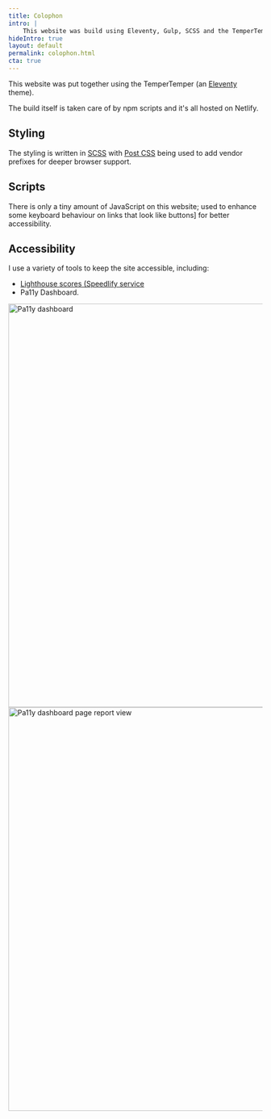 ```yaml
---
title: Colophon
intro: |
    This website was build using Eleventy, Gulp, SCSS and the TemperTemper theme.
hideIntro: true
layout: default
permalink: colophon.html
cta: true
---
```


This website was put together using the TemperTemper (an [Eleventy](https://www.11ty.dev/) theme). 

The build itself is taken care of by npm scripts and it's all hosted on Netlify.

## Styling

The styling is written in [SCSS](https://sass-lang.com) with [Post CSS](https://postcss.org) being used to add vendor prefixes for deeper browser support.


## Scripts

There is only a tiny amount of JavaScript on this website; used to enhance some keyboard behaviour on links that look like buttons] for better accessibility.

## Accessibility

I use a variety of tools to keep the site accessible, including:

* [Lighthouse scores (Speedlify service](https://elegant-biscotti-25e1e9.netlify.app/jaffamonkey-website) 
* Pa11y Dashboard.

<picture>
    <img src="/assets/img/pa11y1.png" alt="Pa11y dashboard" width="800" loading="lazy" decoding="async" />
</picture>
<picture>
    <img src="/assets/img/pa11y1.png" alt="Pa11y dashboard page report view" width="800" loading="lazy" decoding="async" />
</picture>
